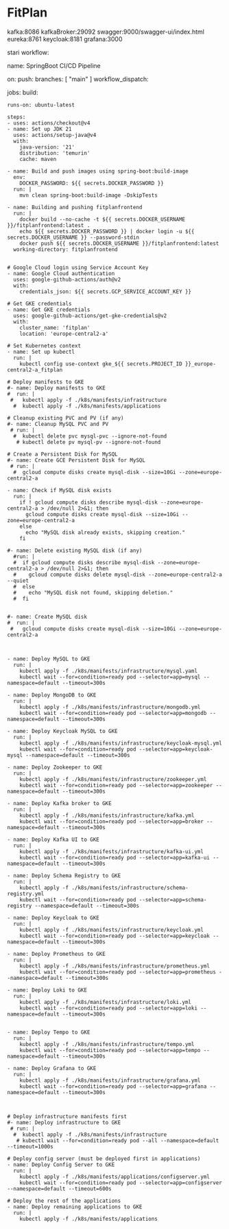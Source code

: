 # FitPlan
kafka:8086
kafkaBroker:29092
swagger:9000/swagger-ui/index.html
eureka:8761
keycloak:8181
grafana:3000


stari workflow:

name: SpringBoot CI/CD Pipeline

on:
  push:
    branches: [ "main" ]
  workflow_dispatch:

jobs:
  build:

    runs-on: ubuntu-latest

    steps:
    - uses: actions/checkout@v4
    - name: Set up JDK 21
      uses: actions/setup-java@v4
      with:
        java-version: '21'
        distribution: 'temurin'
        cache: maven

    - name: Build and push images using spring-boot:build-image
      env:
        DOCKER_PASSWORD: ${{ secrets.DOCKER_PASSWORD }}
      run: |
        mvn clean spring-boot:build-image -DskipTests

    - name: Building and pushing fitplanfrontend
      run: |
        docker build --no-cache -t ${{ secrets.DOCKER_USERNAME }}/fitplanfrontend:latest .
        echo ${{ secrets.DOCKER_PASSWORD }} | docker login -u ${{ secrets.DOCKER_USERNAME }} --password-stdin
        docker push ${{ secrets.DOCKER_USERNAME }}/fitplanfrontend:latest
      working-directory: fitplanfrontend


    # Google Cloud login using Service Account Key
    - name: Google Cloud authentication
      uses: google-github-actions/auth@v2
      with:
        credentials_json: ${{ secrets.GCP_SERVICE_ACCOUNT_KEY }}

    # Get GKE credentials
    - name: Get GKE credentials
      uses: google-github-actions/get-gke-credentials@v2
      with:
        cluster_name: 'fitplan'
        location: 'europe-central2-a'

    # Set Kubernetes context
    - name: Set up kubectl
      run: |
        kubectl config use-context gke_${{ secrets.PROJECT_ID }}_europe-central2-a_fitplan

    # Deploy manifests to GKE
    #- name: Deploy manifests to GKE
    #  run: |
     #   kubectl apply -f ./k8s/manifests/infrastructure
      #  kubectl apply -f ./k8s/manifests/applications

    # Cleanup existing PVC and PV (if any)
    #- name: Cleanup MySQL PVC and PV
     # run: |
      #  kubectl delete pvc mysql-pvc --ignore-not-found
       # kubectl delete pv mysql-pv --ignore-not-found

    # Create a Persistent Disk for MySQL
    #- name: Create GCE Persistent Disk for MySQL
     # run: |
      #  gcloud compute disks create mysql-disk --size=10Gi --zone=europe-central2-a

    - name: Check if MySQL disk exists
      run: |
        if ! gcloud compute disks describe mysql-disk --zone=europe-central2-a > /dev/null 2>&1; then
          gcloud compute disks create mysql-disk --size=10Gi --zone=europe-central2-a
        else
          echo "MySQL disk already exists, skipping creation."
        fi

    #- name: Delete existing MySQL disk (if any)
      #run: |
      #  if gcloud compute disks describe mysql-disk --zone=europe-central2-a > /dev/null 2>&1; then
      #    gcloud compute disks delete mysql-disk --zone=europe-central2-a --quiet
      #  else
      #    echo "MySQL disk not found, skipping deletion."
      #  fi

    
    #- name: Create MySQL disk
    #  run: |
     #   gcloud compute disks create mysql-disk --size=10Gi --zone=europe-central2-a

    
    
    - name: Deploy MySQL to GKE
      run: |
        kubectl apply -f ./k8s/manifests/infrastructure/mysql.yaml
        kubectl wait --for=condition=ready pod --selector=app=mysql --namespace=default --timeout=300s

    - name: Deploy MongoDB to GKE
      run: |
        kubectl apply -f ./k8s/manifests/infrastructure/mongodb.yml
        kubectl wait --for=condition=ready pod --selector=app=mongodb --namespace=default --timeout=300s

    - name: Deploy Keycloak MySQL to GKE
      run: |
        kubectl apply -f ./k8s/manifests/infrastructure/keycloak-mysql.yml
        kubectl wait --for=condition=ready pod --selector=app=keycloak-mysql --namespace=default --timeout=300s

    - name: Deploy Zookeeper to GKE
      run: |
        kubectl apply -f ./k8s/manifests/infrastructure/zookeeper.yml
        kubectl wait --for=condition=ready pod --selector=app=zookeeper --namespace=default --timeout=300s

    - name: Deploy Kafka broker to GKE
      run: |
        kubectl apply -f ./k8s/manifests/infrastructure/kafka.yml
        kubectl wait --for=condition=ready pod --selector=app=broker --namespace=default --timeout=300s

    - name: Deploy Kafka UI to GKE
      run: |
        kubectl apply -f ./k8s/manifests/infrastructure/kafka-ui.yml
        kubectl wait --for=condition=ready pod --selector=app=kafka-ui --namespace=default --timeout=300s
    
    - name: Deploy Schema Registry to GKE
      run: |
        kubectl apply -f ./k8s/manifests/infrastructure/schema-registry.yml
        kubectl wait --for=condition=ready pod --selector=app=schema-registry --namespace=default --timeout=300s

    - name: Deploy Keycloak to GKE
      run: |
        kubectl apply -f ./k8s/manifests/infrastructure/keycloak.yml
        kubectl wait --for=condition=ready pod --selector=app=keycloak --namespace=default --timeout=300s

    - name: Deploy Prometheus to GKE
      run: |
        kubectl apply -f ./k8s/manifests/infrastructure/prometheus.yml
        kubectl wait --for=condition=ready pod --selector=app=prometheus --namespace=default --timeout=300s

    - name: Deploy Loki to GKE
      run: |
        kubectl apply -f ./k8s/manifests/infrastructure/loki.yml
        kubectl wait --for=condition=ready pod --selector=app=loki --namespace=default --timeout=300s

    
    - name: Deploy Tempo to GKE
      run: |
        kubectl apply -f ./k8s/manifests/infrastructure/tempo.yml
        kubectl wait --for=condition=ready pod --selector=app=tempo --namespace=default --timeout=300s

    - name: Deploy Grafana to GKE
      run: |
        kubectl apply -f ./k8s/manifests/infrastructure/grafana.yml
        kubectl wait --for=condition=ready pod --selector=app=grafana --namespace=default --timeout=300s


      
    # Deploy infrastructure manifests first
    #- name: Deploy infrastructure to GKE
     # run: |
      #  kubectl apply -f ./k8s/manifests/infrastructure
       # kubectl wait --for=condition=ready pod --all --namespace=default --timeout=1000s
    
    # Deploy config server (must be deployed first in applications)
    - name: Deploy Config Server to GKE
      run: |
        kubectl apply -f ./k8s/manifests/applications/configserver.yml
        kubectl wait --for=condition=ready pod --selector=app=configserver --namespace=default --timeout=600s
    
    # Deploy the rest of the applications
    - name: Deploy remaining applications to GKE
      run: |
        kubectl apply -f ./k8s/manifests/applications
        
        

